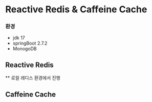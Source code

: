 # Reactive Redis & Caffeine Cache

### 환경  
- jdk 17  
- springBoot 2.7.2  
- MonogoDB  

## Reactive Redis  
** 로컬 레디스 환경에서 진행  

## Caffeine Cache
